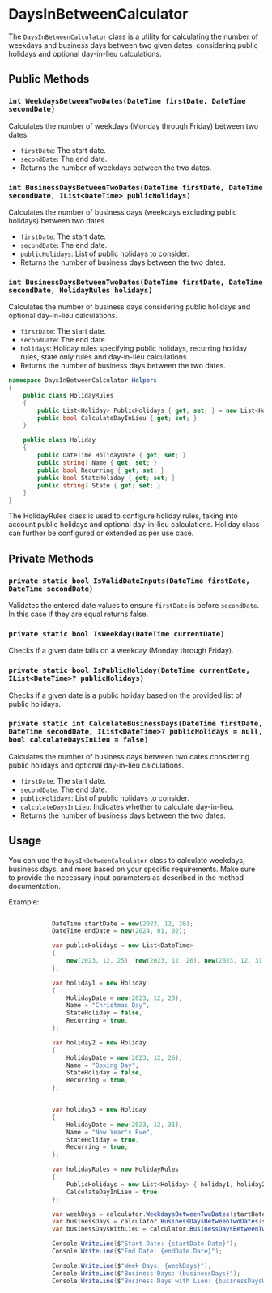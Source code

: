 # DaysInBetweenCalculator

The `DaysInBetweenCalculator` class is a utility for calculating the number of weekdays and business days between two given dates, considering public holidays and optional day-in-lieu calculations.

## Public Methods

### `int WeekdaysBetweenTwoDates(DateTime firstDate, DateTime secondDate)`

Calculates the number of weekdays (Monday through Friday) between two dates.

-   `firstDate`: The start date.
-   `secondDate`: The end date.
-   Returns the number of weekdays between the two dates.

### `int BusinessDaysBetweenTwoDates(DateTime firstDate, DateTime secondDate, IList<DateTime> publicHolidays)`

Calculates the number of business days (weekdays excluding public holidays) between two dates.

-   `firstDate`: The start date.
-   `secondDate`: The end date.
-   `publicHolidays`: List of public holidays to consider.
-   Returns the number of business days between the two dates.

### `int BusinessDaysBetweenTwoDates(DateTime firstDate, DateTime secondDate, HolidayRules holidays)`

Calculates the number of business days considering public holidays and optional day-in-lieu calculations.

-   `firstDate`: The start date.
-   `secondDate`: The end date.
-   `holidays`: Holiday rules specifying public holidays, recurring holiday rules, state only rules and day-in-lieu calculations.
-   Returns the number of business days between the two dates.

```csharp
namespace DaysInBetweenCalculator.Helpers
{
    public class HolidayRules
    {
        public List<Holiday> PublicHolidays { get; set; } = new List<Holiday>();
        public bool CalculateDayInLieu { get; set; }
    }

    public class Holiday
    {
        public DateTime HolidayDate { get; set; }
        public string? Name { get; set; }
        public bool Recurring { get; set; }
        public bool StateHoliday { get; set; }
        public string? State { get; set; }
    }
}
```

The HolidayRules class is used to configure holiday rules, taking into account public holidays and optional day-in-lieu calculations. Holiday class can further be configured or extended as per use case.

## Private Methods

### `private static bool IsValidDateInputs(DateTime firstDate, DateTime secondDate)`

Validates the entered date values to ensure `firstDate` is before `secondDate`. In this case if they are equal returns false.

### `private static bool IsWeekday(DateTime currentDate)`

Checks if a given date falls on a weekday (Monday through Friday).

### `private static bool IsPublicHoliday(DateTime currentDate, IList<DateTime>? publicHolidays)`

Checks if a given date is a public holiday based on the provided list of public holidays.

### `private static int CalculateBusinessDays(DateTime firstDate, DateTime secondDate, IList<DateTime>? publicHolidays = null, bool calculateDaysInLieu = false)`

Calculates the number of business days between two dates considering public holidays and optional day-in-lieu calculations.

-   `firstDate`: The start date.
-   `secondDate`: The end date.
-   `publicHolidays`: List of public holidays to consider.
-   `calculateDaysInLieu`: Indicates whether to calculate day-in-lieu.
-   Returns the number of business days between the two dates.

## Usage

You can use the `DaysInBetweenCalculator` class to calculate weekdays, business days, and more based on your specific requirements. Make sure to provide the necessary input parameters as described in the method documentation.

Example:

```csharp

            DateTime startDate = new(2023, 12, 20);
            DateTime endDate = new(2024, 01, 02);

            var publicHolidays = new List<DateTime>
            {
                new(2023, 12, 25), new(2023, 12, 26), new(2023, 12, 31)
            };

            var holiday1 = new Holiday
            {
                HolidayDate = new(2023, 12, 25),
                Name = "Christmas Day",
                StateHoliday = false,
                Recurring = true,
            };

            var holiday2 = new Holiday
            {
                HolidayDate = new(2023, 12, 26),
                Name = "Boxing Day",
                StateHoliday = false,
                Recurring = true,
            };


            var holiday3 = new Holiday
            {
                HolidayDate = new(2023, 12, 31),
                Name = "New Year's Eve",
                StateHoliday = true,
                Recurring = true,
            };

            var holidayRules = new HolidayRules
            {
                PublicHolidays = new List<Holiday> { holiday1, holiday2, holiday3},
                CalculateDayInLieu = true
            };

            var weekDays = calculator.WeekdaysBetweenTwoDates(startDate, endDate);
            var businessDays = calculator.BusinessDaysBetweenTwoDates(startDate, endDate, publicHolidays);
            var businessDaysWithLieu = calculator.BusinessDaysBetweenTwoDates(startDate, endDate, holidayRules);

            Console.WriteLine($"Start Date: {startDate.Date}");
            Console.WriteLine($"End Date: {endDate.Date}");

            Console.WriteLine($"Week Days: {weekDays}");
            Console.WriteLine($"Business Days: {businessDays}");
            Console.WriteLine($"Business Days with Lieu: {businessDaysWithLieu}");
```
